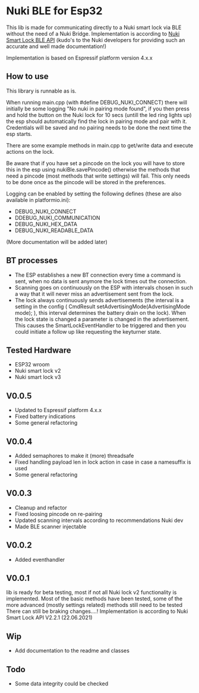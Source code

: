 # Nuki BLE for Esp32
This lib is made for communicating directly to a Nuki smart lock via BLE without the need of a Nuki Bridge.
Implementation is according to [Nuki Smart Lock BLE API](https://developer.nuki.io/page/nuki-smart-lock-api-2/2/) 
(kudo's to the Nuki developers for providing such an accurate and well made documentation!)

Implementation is based on Espressif platform version 4.x.x

## How to use
This library is runnable as is.

When running main.cpp (with #define DEBUG_NUKI_CONNECT) there will initially be some logging "No nuki in pairing mode found", if you then press and hold the button on the Nuki lock for 10 secs (untill the led ring lights up) the esp should automatically find the lock in pairing mode and pair with it.
Credentials will be saved and no pairing needs to be done the next time the esp starts.

There are some example methods in main.cpp to get/write data and execute actions on the lock.

Be aware that if you have set a pincode on the lock you will have to store this in the esp using nukiBle.savePincode() otherwise the methods that need a pincode (most methods that write settings) will fail.
This only needs to be done once as the pincode will be stored in the preferences.

Logging can be enabled by setting the following defines (these are also available in platformio.ini):
- DEBUG_NUKI_CONNECT
- DDEBUG_NUKI_COMMUNICATION
- DEBUG_NUKI_HEX_DATA
- DEBUG_NUKI_READABLE_DATA

(More documentation will be added later)

## BT processes
- The ESP establishes a new BT connection every time a command is sent, when no data is sent anymore the lock times out the connection.
- Scanning goes on continuously on the ESP with intervals chosen in such a way that it will never miss an advertisement sent from the lock.
- The lock always continuously sends advertisements (the interval is a setting in the config ( CmdResult setAdvertisingMode(AdvertisingMode mode); ), this interval determines the battery drain on the lock). When the lock state is changed a parameter is changed in the advertisement. This causes the SmartLockEventHandler to be triggered and then you could initiate a follow up like requesting the keyturner state.

## Tested Hardware
- ESP32 wroom
- Nuki smart lock v2
- Nuki smart lock v3

## V0.0.5
- Updated to Espressif platform 4.x.x
- Fixed battery indications
- Some general refactoring

## V0.0.4
- Added semaphores to make it (more) threadsafe
- Fixed handling payload len in lock action in case in case a namesuffix is used
- Some general refactoring

## V0.0.3
- Cleanup and refactor
- Fixed loosing pincode on re-pairing
- Updated scanning intervals according to recommendations Nuki dev
- Made BLE scanner injectable

## V0.0.2
- Added eventhandler

## V0.0.1
lib is ready for beta testing, most if not all Nuki lock v2 functionality is implemented.
Most of the basic methods have been tested, some of the more advanced (mostly settings related) methods still need to be tested
There can still be braking changes....!
Implementation is according to Nuki Smart Lock API V2.2.1 (22.06.2021)

## Wip
- Add documentation to the readme and classes

## Todo
- Some data integrity could be checked
